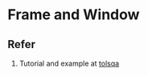 # Frame and Window
## Refer
1. Tutorial and example at [tolsqa](http://toolsqa.com/selenium-webdriver/switch-commands/)